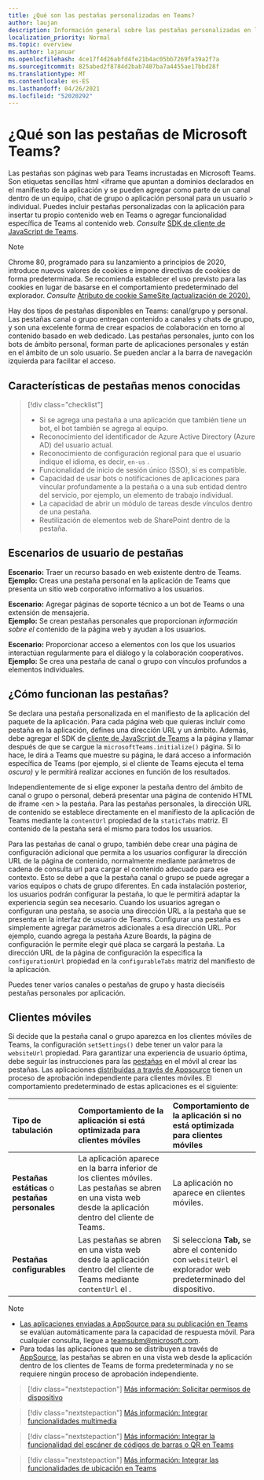 ```yaml
---
title: ¿Qué son las pestañas personalizadas en Teams?
author: laujan
description: Información general sobre las pestañas personalizadas en la plataforma de Teams
localization_priority: Normal
ms.topic: overview
ms.author: lajanuar
ms.openlocfilehash: 4ce17f4d26abfd4fe21b4ac05bb7269fa39a2f7a
ms.sourcegitcommit: 825abed2f8784d2bab7407ba7a4455ae17bbd28f
ms.translationtype: MT
ms.contentlocale: es-ES
ms.lasthandoff: 04/26/2021
ms.locfileid: "52020292"
---
```

# <a name="what-are-microsoft-teams-tabs"></a>¿Qué son las pestañas de Microsoft Teams?

Las pestañas son páginas web para Teams incrustadas en Microsoft Teams. Son etiquetas sencillas html <iframe que apuntan a dominios declarados en el manifiesto de la aplicación y se pueden agregar como parte de un canal dentro de un equipo, chat de grupo o aplicación personal para un usuario \> individual. Puedes incluir pestañas personalizadas con la aplicación para insertar tu propio contenido web en Teams o agregar funcionalidad específica de Teams al contenido web. *Consulte* [SDK de cliente de JavaScript de Teams](/javascript/api/overview/msteams-client).

> [!NOTE]
> Chrome 80, programado para su lanzamiento a principios de 2020, introduce nuevos valores de cookies e impone directivas de cookies de forma predeterminada. Se recomienda establecer el uso previsto para las cookies en lugar de basarse en el comportamiento predeterminado del explorador. *Consulte* [Atributo de cookie SameSite (actualización de 2020).](../resources/samesite-cookie-update.md)

Hay dos tipos de pestañas disponibles en Teams: canal/grupo y personal. Las pestañas canal o grupo entregan contenido a canales y chats de grupo, y son una excelente forma de crear espacios de colaboración en torno al contenido basado en web dedicado. Las pestañas personales, junto con los bots de ámbito personal, forman parte de aplicaciones personales y están en el ámbito de un solo usuario. Se pueden anclar a la barra de navegación izquierda para facilitar el acceso.

## <a name="lesser-known-tab-features"></a>Características de pestañas menos conocidas

> [!div class="checklist"]
>
> * Si se agrega una pestaña a una aplicación que también tiene un bot, el bot también se agrega al equipo.
> * Reconocimiento del identificador de Azure Active Directory (Azure AD) del usuario actual.
> * Reconocimiento de configuración regional para que el usuario indique el idioma, es decir, `en-us` . 
> * Funcionalidad de inicio de sesión único (SSO), si es compatible.
> * Capacidad de usar bots o notificaciones de aplicaciones para vincular profundamente a la pestaña o a una sub entidad dentro del servicio, por ejemplo, un elemento de trabajo individual.
> * La capacidad de abrir un módulo de tareas desde vínculos dentro de una pestaña.
> * Reutilización de elementos web de SharePoint dentro de la pestaña.

## <a name="tabs-user-scenarios"></a>Escenarios de usuario de pestañas

**Escenario:** Traer un recurso basado en web existente dentro de Teams. \
**Ejemplo:** Creas una pestaña personal en la aplicación de Teams que presenta un sitio web corporativo informativo a los usuarios.

**Escenario:** Agregar páginas de soporte técnico a un bot de Teams o una extensión de mensajería. \
**Ejemplo:** Se crean pestañas personales que proporcionan *información sobre* *el* contenido de la página web y ayudan a los usuarios.

**Escenario:** Proporcionar acceso a elementos con los que los usuarios interactúan regularmente para el diálogo y la colaboración cooperativos. \
**Ejemplo:** Se crea una pestaña de canal o grupo con vínculos profundos a elementos individuales.

## <a name="how-do-tabs-work"></a>¿Cómo funcionan las pestañas?

Se declara una pestaña personalizada en el manifiesto de la aplicación del paquete de la aplicación. Para cada página web que quieras incluir como pestaña en la aplicación, defines una dirección URL y un ámbito. Además, debe agregar el SDK de [cliente de JavaScript de Teams](/javascript/api/overview/msteams-client) a la página y llamar después de que se cargue la `microsoftTeams.initialize()` página. Si lo hace, le dirá a Teams que muestre su página, le dará acceso a información específica de Teams (por ejemplo, si el cliente de Teams ejecuta el tema *oscuro)* y le permitirá realizar acciones en función de los resultados.

Independientemente de si elige exponer la pestaña dentro del ámbito de canal o grupo o personal, deberá presentar una página de contenido HTML de iframe <en \> la pestaña. [](~/tabs/how-to/create-tab-pages/content-page.md) Para las pestañas personales, la dirección URL de contenido se establece directamente en el manifiesto de la aplicación de Teams mediante la `contentUrl` propiedad de la `staticTabs` matriz. El contenido de la pestaña será el mismo para todos los usuarios.

Para las pestañas de canal o grupo, también debe crear una página de configuración adicional que permita a los usuarios configurar la dirección URL de la página de contenido, normalmente mediante parámetros de cadena de consulta url para cargar el contenido adecuado para ese contexto. Esto se debe a que la pestaña canal o grupo se puede agregar a varios equipos o chats de grupo diferentes. En cada instalación posterior, los usuarios podrán configurar la pestaña, lo que le permitirá adaptar la experiencia según sea necesario. Cuando los usuarios agregan o configuran una pestaña, se asocia una dirección URL a la pestaña que se presenta en la interfaz de usuario de Teams. Configurar una pestaña es simplemente agregar parámetros adicionales a esa dirección URL. Por ejemplo, cuando agrega la pestaña Azure Boards, la página de configuración le permite elegir qué placa se cargará la pestaña. La dirección URL de la página de configuración la especifica la  `configurationUrl` propiedad en la `configurableTabs` matriz del manifiesto de la aplicación.

Puedes tener varios canales o pestañas de grupo y hasta dieciséis pestañas personales por aplicación.

## <a name="mobile-clients"></a>Clientes móviles

Si decide que la pestaña canal o grupo aparezca en los clientes móviles de Teams, la configuración `setSettings()` debe tener un valor para la `websiteUrl` propiedad. Para garantizar una experiencia de usuario óptima, debe seguir las instrucciones para las [pestañas](~/tabs/design/tabs-mobile.md) en el móvil al crear las pestañas. Las aplicaciones [distribuidas a través de Appsource](~/concepts/deploy-and-publish/appsource/publish.md) tienen un proceso de aprobación independiente para clientes móviles. El comportamiento predeterminado de estas aplicaciones es el siguiente:

| **Tipo de tabulación** | **Comportamiento de la aplicación si está optimizada para clientes móviles** | **Comportamiento de la aplicación si no está optimizada para clientes móviles** |
|:-----|:-----|:-----|
| **Pestañas estáticas** o **pestañas personales**|La aplicación aparece en la barra inferior de los clientes móviles. Las pestañas se abren en una vista web desde la aplicación dentro del cliente de Teams. | La aplicación no aparece en clientes móviles. |
| **Pestañas configurables** | Las pestañas se abren en una vista web desde la aplicación dentro del cliente de Teams mediante `contentUrl` el . | Si selecciona **Tab,** se abre el contenido con `websiteUrl` el explorador web predeterminado del dispositivo. |


> [!NOTE]
>
> * [Las aplicaciones enviadas a AppSource para su publicación en Teams ](../concepts/deploy-and-publish/overview.md#publish-to-appsource) se evalúan automáticamente para la capacidad de respuesta móvil. Para cualquier consulta, llegue a teamsubm@microsoft.com.
> * Para todas las aplicaciones que no se distribuyen a través de [AppSource](../concepts/deploy-and-publish/overview.md), las pestañas se abren en una vista web desde la aplicación dentro de los clientes de Teams de forma predeterminada y no se requiere ningún proceso de aprobación independiente.

> [!div class="nextstepaction"]
> [Más información: Solicitar permisos de dispositivo](../concepts/device-capabilities/native-device-permissions.md)

> [!div class="nextstepaction"]
> [Más información: Integrar funcionalidades multimedia](../concepts/device-capabilities/mobile-camera-image-permissions.md)

> [!div class="nextstepaction"]
> [Más información: Integrar la funcionalidad del escáner de códigos de barras o QR en Teams](../concepts/device-capabilities/qr-barcode-scanner-capability.md)

> [!div class="nextstepaction"]
> [Más información: Integrar las funcionalidades de ubicación en Teams](../concepts/device-capabilities/location-capability.md)
